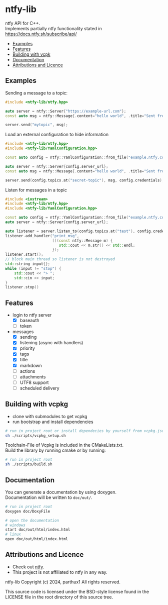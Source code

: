 # ntfy-lib

ntfy API for C++.  
Implements partially ntfy functionality stated in https://docs.ntfy.sh/subscribe/api/

- [Examples](#examples)
- [Features](#features)
- [Building with vcpk](#building-with-vcpkg)
- [Documentation](#documentation)
- [Attributions and Licence](#attributions-and-licence)

## Examples

Sending a message to a topic:

```C++
#include <ntfy-lib/ntfy.hpp>

auto server = ntfy::Server{"https://example-url.com"};
const auto msg = ntfy::Message{.content="hello world", .title="Sent from my cpp program"};

server.send("mytopic", msg);
```

Load an external configuration to hide information

```C++
#include <ntfy-lib/ntfy.hpp>
#include <ntfy-lib/YamlConfiguration.hpp>

const auto config = ntfy::YamlConfiguration::from_file("example.ntfy.config");

auto server = ntfy::Server{config.server_url};
const auto msg = ntfy::Message{.content="hello world", .title="Sent from my cpp program"};

server.send(config.topics.at("secret-topic"), msg, config.credentials);
```

Listen for messages in a topic

```C++
#include <iostream>
#include <ntfy-lib/ntfy.hpp>
#include <ntfy-lib/YamlConfiguration.hpp>

const auto config = ntfy::YamlConfiguration::from_file("example.ntfy.config");
auto server = ntfy::Server{config.server_url};

auto listener = server.listen_to(config.topics.at("test"), config.credentials);
listener.add_handler("print_msg", 
                     [](const ntfy::Message m) {
                        std::cout << m.str() << std::endl;
                     });
listener.start();
// block main thread so listener is not destroyed
std::string input{};
while (input != "stop") {
    std::cout << "> ";
    std::cin >> input;
}
listener.stop()

```

## Features

- login to ntfy server
    - [x] baseauth
    - [ ] token
- messages
    - [x] sending
    - [X] listening (async with handlers)
    - [x] priority
    - [x] tags
    - [x] title
    - [x] markdown
    - [ ] actions
    - [ ] attachments
    - [ ] UTF8 support
    - [ ] scheduled delivery

## Building with vcpkg

- clone with submodules to get vcpkg
- run bootstrap and install dependencies

```bash
# run in project root or install dependecies by yourself from vcpkg.json
sh ./scripts/vcpkg_setup.sh
```

Toolchain-File of Vcpkg is included in the CMakeLists.txt.  
Build the library by running cmake or by running:

```bash
# run in project root
sh ./scripts/build.sh
```

## Documentation

You can generate a documentation by using doxygen.  
Documentation will be written to `doc/out/`.

```bash
# run in project root
doxygen doc/DoxyFile

# open the documentation
# windows
start doc/out/html/index.html
# linux
open doc/out/html/index.html
```

## Attributions and Licence

- Check out [ntfy](https://github.com/binwiederhier/ntfy).
- This project is not affiliated to ntfy in any way.

ntfy-lib
Copyright (c) 2024, parthux1
All rights reserved.

This source code is licensed under the BSD-style license found in the
LICENSE file in the root directory of this source tree. 